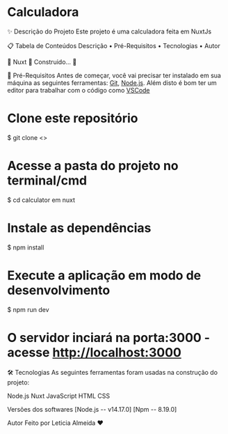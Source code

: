 # Calculadora

✨ Descrição do Projeto
Este projeto é uma calculadora feita em NuxtJs

📋 Tabela de Conteúdos
Descrição • Pré-Requisitos • Tecnologias • Autor

🚧 Nuxt 🚀 Construido... 🚧

📌 Pré-Requisitos
Antes de começar, você vai precisar ter instalado em sua máquina as seguintes ferramentas: [Git](https://git-scm.com), [Node.js](https://nodejs.org/en/). Além disto é bom ter um editor para trabalhar com o código como [VSCode](https://code.visualstudio.com/)

# Clone este repositório
$ git clone <>

# Acesse a pasta do projeto no terminal/cmd
$ cd calculator em nuxt

# Instale as dependências
$ npm install

# Execute a aplicação em modo de desenvolvimento
$ npm run dev

# O servidor inciará na porta:3000 - acesse <http://localhost:3000>

🛠️ Tecnologias
As seguintes ferramentas foram usadas na construção do projeto:

Node.js
Nuxt
JavaScript
HTML
CSS

Versões dos softwares
[Node.js -- v14.17.0]
[Npm -- 8.19.0]

Autor
Feito por Leticia Almeida ❤️
